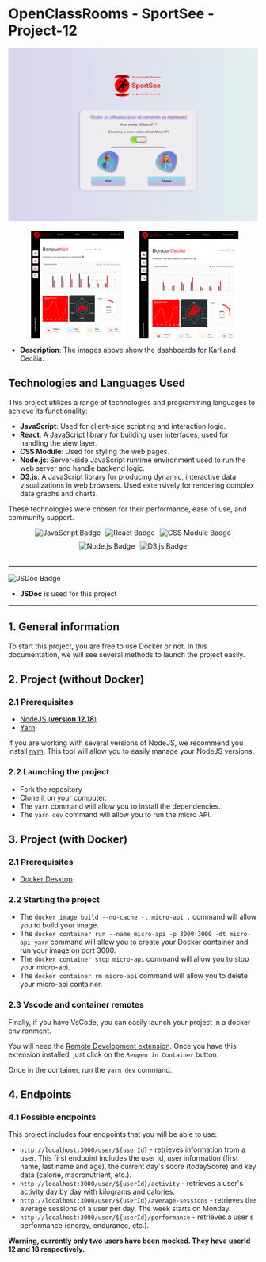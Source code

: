 # OpenClassRooms - SportSee - Project-12
<div align="center">
<img src="public/Capture d’écran 2024-05-17 014125.png" alt="homePage screen">
</div><br>

 <div align="center" style="display: flex; gap: 25px; justify-content: center;" >
  <img src="public/Karl_resized_image_200px.png" alt="Karl Dashboard">
  <img src="public/Cecilia_resized_image_200px.png" alt="Cecilia Dashboard">
</div>

- **Description**: The images above show the dashboards for Karl and Cecilia.

## Technologies and Languages Used

This project utilizes a range of technologies and programming languages to achieve its functionality:

- **JavaScript**: Used for client-side scripting and interaction logic.
- **React**: A JavaScript library for building user interfaces, used for handling the view layer.
- **CSS Module**: Used for styling the web pages.
- **Node.js**: Server-side JavaScript runtime environment used to run the web server and handle backend logic.
- **D3.js**: A JavaScript library for producing dynamic, interactive data visualizations in web browsers. Used extensively for rendering complex data graphs and charts.

These technologies were chosen for their performance, ease of use, and community support.


<div align="center" style="display: flex; gap: 10px; flex-wrap: wrap; justify-content: center;">
  <img src="https://img.shields.io/badge/JavaScript-F7DF1E?style=for-the-badge&logo=javascript&logoColor=black" alt="JavaScript Badge">
  <img src="https://img.shields.io/badge/React-20232A?style=for-the-badge&logo=react&logoColor=61DAFB" alt="React Badge">
  <img src="https://img.shields.io/badge/Style-CSS_Module-F7DF1E%3F?style=for-the-badge&color=orange" alt="CSS Module Badge">
  <img src="https://img.shields.io/badge/-Node.js-339933?style=for-the-badge&logo=nodedotjs&logoColor=white" alt="Node.js Badge">
  <img src="https://img.shields.io/badge/-D3.js-F9A03C?style=for-the-badge&logo=d3dotjs&logoColor=white" alt="D3.js Badge">
</div><br><hr style="border: 1px solid #ddd;">

 <img src="https://img.shields.io/badge/JSDoc-blue?style=for-the-badge&logo=jsdoc&logoColor=007ACC&labelColor=white" alt="JSDoc Badge"><br>
- **JSDoc** is used for this project
<hr style="border: 1px solid #ddd;">

## 1. General information

To start this project, you are free to use Docker or not. In this documentation, we will see several methods to launch the project easily.

## 2. Project (**without Docker**)

### 2.1 Prerequisites

- [NodeJS (**version 12.18**)](https://nodejs.org/en/)
- [Yarn](https://yarnpkg.com/)

If you are working with several versions of NodeJS, we recommend you install [nvm](https://github.com/nvm-sh/nvm). This tool will allow you to easily manage your NodeJS versions.

### 2.2 Launching the project

- Fork the repository
- Clone it on your computer.
- The `yarn` command will allow you to install the dependencies.
- The `yarn dev` command will allow you to run the micro API.


## 3. Project (**with Docker**)

### 2.1 Prerequisites

- [Docker Desktop](https://www.docker.com/products/docker-desktop)

### 2.2 Starting the project

- The `docker image build --no-cache -t micro-api .` command will allow you to build your image.
- The `docker container run --name micro-api -p 3000:3000 -dt micro-api yarn` command will allow you to create your Docker container and run your image on port 3000.
- The `docker container stop micro-api` command will allow you to stop your micro-api.
- The `docker container rm micro-api` command will allow you to delete your micro-api container.

### 2.3 Vscode and container remotes

Finally, if you have VsCode, you can easily launch your project in a docker environment.

You will need the [Remote Development extension](https://marketplace.visualstudio.com/items?itemName=ms-vscode-remote.vscode-remote-extensionpack). Once you have this extension installed, just click on the `Reopen in Container` button.

Once in the container, run the `yarn dev` command.

## 4. Endpoints

### 4.1 Possible endpoints

This project includes four endpoints that you will be able to use: 

- `http://localhost:3000/user/${userId}` - retrieves information from a user. This first endpoint includes the user id, user information (first name, last name and age), the current day's score (todayScore) and key data (calorie, macronutrient, etc.).
- `http://localhost:3000/user/${userId}/activity` - retrieves a user's activity day by day with kilograms and calories.
- `http://localhost:3000/user/${userId}/average-sessions` - retrieves the average sessions of a user per day. The week starts on Monday.
- `http://localhost:3000/user/${userId}/performance` - retrieves a user's performance (energy, endurance, etc.).



**Warning, currently only two users have been mocked. They have userId 12 and 18 respectively.**

